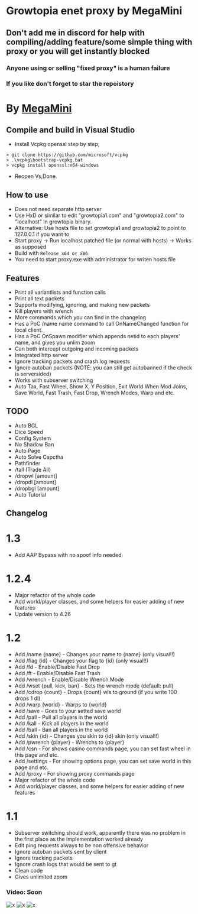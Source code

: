 # Growtopia enet proxy by MegaMini

## Don't add me in discord for help with compiling/adding feature/some simple thing with proxy or you will get instantly blocked

### Anyone using or selling "fixed proxy" is a human failure
### If you like don't forget to star the repoistory

# By [MegaMini](https://github.com/MegaMini)

## Compile and build in Visual Studio

- Install Vcpkg openssl step by step;
```
> git clone https://github.com/microsoft/vcpkg
> .\vcpkg\bootstrap-vcpkg.bat
> vcpkg install openssl:x64-windows
```
- Reopen Vs,Done.

## How to use

- Does not need separate http server
- Use HxD or similar to edit "growtopia1.com" and "growtopia2.com" to "localhost" In growtopia binary.
- Alternative: Use hosts file to set growtopia1 and growtopia2 to point to 127.0.0.1 if you want to
- Start proxy -> Run localhost patched file (or normal with hosts) -> Works as supposed
- Build with `Release x64 or x86`
- You need to start proxy.exe with administrator for writen hosts file

## Features

- Print all variantlists and function calls
- Print all text packets
- Supports modifying, ignoring, and making new packets
- Kill players with wrench
- More commands which you can find in the changelog
- Has a PoC /name name command to call OnNameChanged function for local client.
- Has a PoC OnSpawn modifier which appends netid to each players' name, and gives you unlim zoom
- Can both intercept outgoing and incoming packets
- Integrated http server
- Ignore tracking packets and crash log requests
- Ignore autoban packets (NOTE: you can still get autobanned if the check is serversided)
- Works with subserver switching
- Auto Tax, Fast Wheel, Show X, Y Position, Exit World When Mod Joins, Save World, Fast Trash, Fast Drop, Wrench Modes, Warp and etc.

## TODO

- Auto BGL
- Dice Speed
- Config System
- No Shadow Ban
- Auto Page
- Auto Solve Capctha
- Pathfinder
- /tall (Trade All)
- /dropwl [amount]
- /dropdl [amount]
- /dropbgl [amount]
- Auto Tutorial

## Changelog

# 1.3

- Add AAP Bypass with no spoof info needed

# 1.2.4

- Major refactor of the whole code
- Add world/player classes, and some helpers for easier adding of new features
- Update version to 4.26

# 1.2

- Add /name {name} - Changes your name to {name} (only visual!!)
- Add /flag {id} - Changes your flag to {id} (only visual!!)
- Add /fd - Enable/Disable Fast Drop
- Add /ft - Enable/Disable Fast Trash
- Add /wrench - Enable/Disable Wrench Mode
- Add /wset {pull, kick, ban} - Sets the wrench mode (default: pull)
- Add /cdrop {count} - Drops {count} wls to ground (if you write 100 drops 1 dl)
- Add /warp {world} - Warps to {world}
- Add /save - Goes to your setted save world
- Add /pall - Pull all players in the world
- Add /kall - Kick all players in the world
- Add /ball - Ban all players in the world
- Add /skin {id} - Changes you skin to {id} skin (only visual!!)
- Add /pwrench {player} - Wrenchs to {player}
- Add /csn - For shows casino commands page, you can set fast wheel in this page and etc.
- Add /settings - For showing options page, you can set save world in this page and etc.
- Add /proxy - For showing proxy commands page
- Major refactor of the whole code
- Add world/player classes, and some helpers for easier adding of new features

# 1.1

- Subserver switching should work, apparently there was no problem in the first place as the implementation worked already
- Edit ping requests always to be non offensive behavior
- Ignore autoban packets sent by client
- Ignore tracking packets
- Ignore crash logs that would be sent to gt
- Clean code
- Gives unlimited zoom

### Video: Soon

![x](https://i.imgur.com/Yq23iCs.png "Proxy pic 3")
![x](https://i.imgur.com/QPphLzg.png "Proxy pic 2")
![x](https://i.imgur.com/wKps0tG.png "Proxy pic 1")
